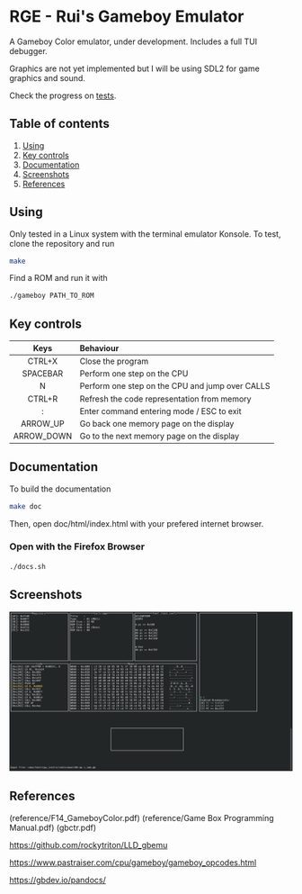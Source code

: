# RGE - Rui's Gameboy Emulator

A Gameboy Color emulator, under development.
Includes a full TUI debugger.

Graphics are not yet implemented but I will be using SDL2 for game graphics and sound.

Check the progress on [tests](testing.md).

## Table of contents
1. [Using](#Using)
2. [Key controls](#Key-controls)
3. [Documentation](#Documentation)
4. [Screenshots](#Screenshots)
5. [References](#References)

## Using

Only tested in a Linux system with the terminal emulator Konsole.
To test, clone the repository and run

```bash
make
```

Find a ROM and run it with

```bash
./gameboy PATH_TO_ROM
```

## Key controls

| Keys | Behaviour |
| :--: | :-- |
| CTRL+X    | Close the program |
| SPACEBAR  | Perform one step on the CPU |
| N         | Perform one step on the CPU and jump over CALLS |
| CTRL+R    | Refresh the code representation from memory |
| :         | Enter command entering mode / ESC to exit |
| ARROW_UP  | Go back  one memory page on the display |
| ARROW_DOWN  | Go to the next memory page on the display |


## Documentation

To build the documentation

```bash
make doc
```
Then, open doc/html/index.html with your prefered internet browser.

### Open with the Firefox Browser
```bash
./docs.sh
```

## Screenshots

![Example](images/sample.png)

## References

(reference/F14_GameboyColor.pdf)
(reference/Game Box Programming Manual.pdf)
(gbctr.pdf)

https://github.com/rockytriton/LLD_gbemu

https://www.pastraiser.com/cpu/gameboy/gameboy_opcodes.html

https://gbdev.io/pandocs/
